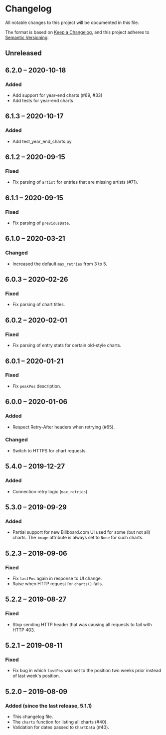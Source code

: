 # Changelog
All notable changes to this project will be documented in this file.

The format is based on [Keep a Changelog](https://keepachangelog.com/en/1.0.0/),
and this project adheres to [Semantic Versioning](https://semver.org/spec/v2.0.0.html).

## Unreleased

## 6.2.0 &ndash; 2020-10-18
### Added
- Add support for year-end charts (#69, #33)
- Add tests for year-end charts

## 6.1.3 &ndash; 2020-10-17
### Added
- Add test_year_end_charts.py

## 6.1.2 &ndash; 2020-09-15
### Fixed
- Fix parsing of `artist` for entries that are missing artists (#71).

## 6.1.1 &ndash; 2020-09-15
### Fixed
- Fix parsing of `previousDate`.

## 6.1.0 &ndash; 2020-03-21
### Changed
- Increased the default `max_retries` from 3 to 5.

## 6.0.3 &ndash; 2020-02-26
### Fixed
- Fix parsing of chart titles.

## 6.0.2 &ndash; 2020-02-01
### Fixed
- Fix parsing of entry stats for certain old-style charts.

## 6.0.1 &ndash; 2020-01-21
### Fixed
- Fix `peakPos` description.

## 6.0.0 &ndash; 2020-01-06
### Added
- Respect Retry-After headers when retrying (#65).
### Changed
- Switch to HTTPS for chart requests.

## 5.4.0 &ndash; 2019-12-27
### Added
- Connection retry logic (`max_retries`).

## 5.3.0 &ndash; 2019-09-29
### Added
- Partial support for new Billboard.com UI used for some (but not all) charts.
  The `image` attribute is always set to `None` for such charts.

## 5.2.3 &ndash; 2019-09-06
### Fixed
- Fix `lastPos` again in response to UI change.
- Raise when HTTP request for `charts()` fails.

## 5.2.2 &ndash; 2019-08-27
### Fixed
- Stop sending HTTP header that was causing all requests to fail with HTTP 403.

## 5.2.1 &ndash; 2019-08-11
### Fixed
- Fix bug in which `lastPos` was set to the position two weeks prior instead of last week's position.

## 5.2.0 &ndash; 2019-08-09
### Added (since the last release, 5.1.1)
- This changelog file.
- The `charts` function for listing all charts (#40).
- Validation for dates passed to `ChartData` (#40).
